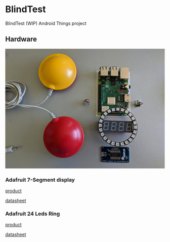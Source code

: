 # BlindTest

BlindTest (WIP) Android Things project

## Hardware

![](doc/hardware.jpg "Hardware")

### Adafruit 7-Segment display

[product](https://www.adafruit.com/product/881)

[datasheet](https://cdn-shop.adafruit.com/datasheets/ht16K33v110.pdf)


### Adafruit 24 Leds Ring

[product](https://www.adafruit.com/product/1586)

[datasheet](https://cdn-shop.adafruit.com/product-files/1138/SK6812+LED+datasheet+.pdf)


